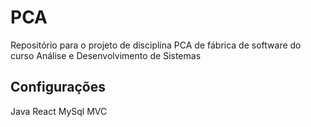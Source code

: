 # PCA 

Repositório para o projeto de disciplina PCA de fábrica de software do curso Análise e Desenvolvimento de Sistemas

## Configurações

Java
React
MySql
MVC

